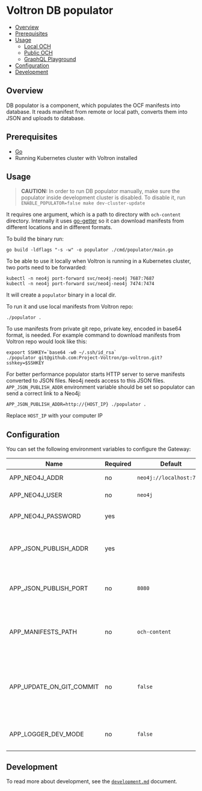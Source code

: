 # Voltron DB populator

- [Overview](#overview)
- [Prerequisites](#prerequisites)
- [Usage](#usage)
  - [Local OCH](#local-och)
  - [Public OCH](#public-och)
  - [GraphQL Playground](#graphql-playground)
- [Configuration](#configuration)
- [Development](#development)

## Overview 

DB populator is a component, which populates the OCF manifests into database. It reads manifest from remote or local path,
converts them into JSON and uploads to database.

## Prerequisites

- [Go](https://golang.org)
- Running Kubernetes cluster with Voltron installed

## Usage

> **CAUTION:**  In order to run DB populator manually, make sure the populator inside development cluster is disabled.
> To disable it, run `ENABLE_POPULATOR=false make dev-cluster-update`

It requires one argument, which is a path to directory with `och-content` directory. Internally it uses
[go-getter](https://github.com/hashicorp/go-getter) so it can download manifests from different locations
and in different formats.

To build the binary run:

```shell
go build -ldflags "-s -w" -o populator ./cmd/populator/main.go
```

To be able to use it locally when Voltron is running in a Kubernetes cluster, two ports need to
be forwarded:

```shell
kubectl -n neo4j port-forward svc/neo4j-neo4j 7687:7687
kubectl -n neo4j port-forward svc/neo4j-neo4j 7474:7474
```


It will create a `populator` binary in a local dir.

To run it and use local manifests from Voltron repo:

```shell
./populator .
```

To use manifests from private git repo, private key, encoded in base64 format, is needed.
For example command to download manifests from Voltron repo would look like this:
```shell
expoort SSHKEY=`base64 -w0 ~/.ssh/id_rsa`
./populator git@github.com:Project-Voltron/go-voltron.git?sshkey=$SSHKEY
```

For better performance populator starts HTTP server to serve manifests converted to JSON files.
Neo4j needs access to this JSON files. `APP_JSON_PUBLISH_ADDR` environment variable should be set
so populator can send a correct link to a Neo4j:

```shell
APP_JSON_PUBLISH_ADDR=http://{HOST_IP} ./populator .
```
Replace `HOST_IP` with your computer IP

## Configuration

You can set the following environment variables to configure the Gateway:

| Name                                | Required | Default   | Description                                                                                                                                                           |
| ----------------------------------- | -------- | --------- | --------------------------------------------------------------------------------------------------------------------------------------------------------------------- |
| APP_NEO4J_ADDR                       | no       | `neo4j://localhost:7687` | Neo4j address                                                                                                                                         |
| APP_NEO4J_USER                       | no       | `neo4j`                  | Neo4j admin user                                                                                                                                      |
| APP_NEO4J_PASSWORD                   | yes      |                          | Neo4h admin password                                                                                                                                  |
| APP_JSON_PUBLISH_ADDR                | yes      |                          | Address on which populator will serve JSON files                                                                                                      |
| APP_JSON_PUBLISH_PORT                | no       | `8080`                   | Port number on which populator will be listening                                                                                                      |
| APP_MANIFESTS_PATH                   | no       | `och-content`            | Path to a directory in a repository where manifests are stored                                                                                        |
| APP_UPDATE_ON_GIT_COMMIT        | no       | `false`                  | Flag to make populator populate data only when there are new changes in a repository                                                                  |
| APP_LOGGER_DEV_MODE                  | no       | `false`                  | Enable development mode logging                                                                                                                       |

## Development

To read more about development, see the [`development.md`](../../docs/development.md) document.
